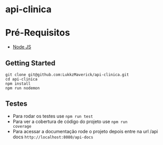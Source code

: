# api-clinica

# Pré-Requisitos

 - [Node JS](https://nodejs.org/en/)
 
## Getting Started
    
    git clone git@github.com:LukkzMaverick/api-clinica.git
    cd api-clinica
    npm install   
    npm run nodemon

## Testes
- Para rodar os testes use <code>npm run test</code>
- Para ver a cobertura de código do projeto use <code>npm run coverage</code>
- Para acessar a documentação rode o projeto depois entre na url /api docs <code>http://localhost:8080/api-docs</code>
